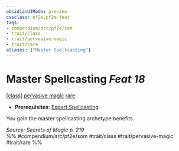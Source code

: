 ```yaml
---
obsidianUIMode: preview
cssclass: pf2e,pf2e-feat
tags:
- compendium/src/pf2e/som
- trait/class
- trait/pervasive-magic
- trait/rare
aliases: ["Master Spellcasting"]
---
```

# Master Spellcasting  *Feat 18*  
[[class]](/rules/traits/any-class-som.md)  [pervasive magic](../../Rules/traits/pervasive-magic-som.md)  [rare](../../Rules/traits/rare.md)  

- **Prerequisites**: [Expert Spellcasting](expert-spellcasting-som.md)

You gain the master spellcasting archetype benefits.

*Source: Secrets of Magic p. 219*  
%% #compendium/src/pf2e/som #trait/class #trait/pervasive-magic #trait/rare %%
